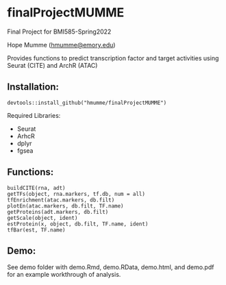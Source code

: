 # finalProjectMUMME
Final Project for BMI585-Spring2022

Hope Mumme (hmumme@emory.edu)

Provides functions to predict transcription factor and target activities using Seurat (CITE) and ArchR (ATAC)

## Installation:
```
devtools::install_github("hmumme/finalProjectMUMME")
```
Required Libraries:
- Seurat
- ArhcR
- dplyr
- fgsea

## Functions:
```
buildCITE(rna, adt)
getTFs(object, rna.markers, tf.db, num = all)
tfEnrichment(atac.markers, db.filt)
plotEn(atac.markers, db.filt, TF.name)
getProteins(adt.markers, db.filt)
getScale(object, ident)
estProtein(x, object, db.filt, TF.name, ident)
tfBar(est, TF.name)
```
## Demo:
See demo folder with demo.Rmd, demo.RData, demo.html, and demo.pdf for an example workthrough of analysis.
